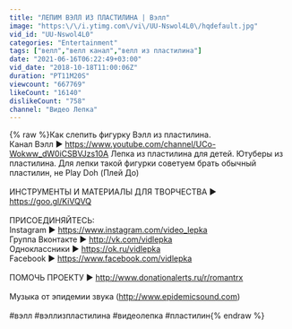 ```yaml
---
title: "ЛЕПИМ ВЭЛЛ ИЗ ПЛАСТИЛИНА | Вэлл"
image: "https:\/\/i.ytimg.com\/vi\/UU-Nswol4L0\/hqdefault.jpg"
vid_id: "UU-Nswol4L0"
categories: "Entertainment"
tags: ["велл","велл канал","велл из пластилина"]
date: "2021-06-16T06:22:49+03:00"
vid_date: "2018-10-18T11:00:06Z"
duration: "PT11M20S"
viewcount: "667769"
likeCount: "16140"
dislikeCount: "758"
channel: "Видео Лепка"
---
```

{% raw %}Как слепить фигурку Вэлл из пластилина. <br />Канал Вэлл ► <a rel="nofollow" target="blank" href="https://www.youtube.com/channel/UCo-Wokww_dW0iCSBVJzs10A">https://www.youtube.com/channel/UCo-Wokww_dW0iCSBVJzs10A</a> Лепка из пластилина для детей. Ютуберы из пластилина. Для лепки такой фигурки советуем брать обычный пластилин, не Play Doh (Плей До)<br /><br />ИНСТРУМЕНТЫ И МАТЕРИАЛЫ ДЛЯ ТВОРЧЕСТВА ► <a rel="nofollow" target="blank" href="https://goo.gl/KiVQVQ">https://goo.gl/KiVQVQ</a><br /><br />ПРИСОЕДИНЯЙТЕСЬ:<br />Instagram ► <a rel="nofollow" target="blank" href="https://www.instagram.com/video_lepka">https://www.instagram.com/video_lepka</a><br />Группа Вконтакте ► <a rel="nofollow" target="blank" href="http://vk.com/vidlepka">http://vk.com/vidlepka</a><br />Одноклассники ► <a rel="nofollow" target="blank" href="https://ok.ru/vidlepka">https://ok.ru/vidlepka</a><br />Facebook ► <a rel="nofollow" target="blank" href="https://www.facebook.com/vidlepka">https://www.facebook.com/vidlepka</a><br /><br />ПОМОЧЬ ПРОЕКТУ ► <a rel="nofollow" target="blank" href="http://www.donationalerts.ru/r/romantrx">http://www.donationalerts.ru/r/romantrx</a><br /><br />Музыка от эпидемии звука (<a rel="nofollow" target="blank" href="http://www.epidemicsound.com)">http://www.epidemicsound.com)</a><br /><br />#вэлл  #вэллизпластилина  #видеолепка #пластилин{% endraw %}
